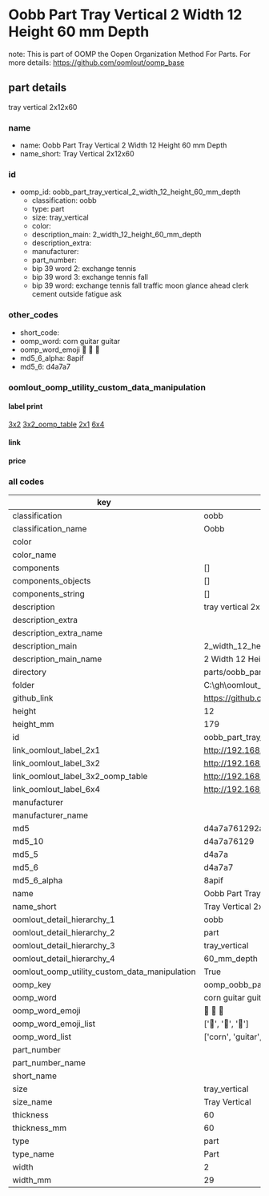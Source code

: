 # Oobb Part Tray Vertical 2 Width 12 Height 60 mm Depth  

note: This is part of OOMP the Oopen Organization Method For Parts. For more details: https://github.com/oomlout/oomp_base

##  part details
  



tray vertical 2x12x60



### name
* name: Oobb Part Tray Vertical 2 Width 12 Height 60 mm Depth
* name_short: Tray Vertical 2x12x60 
### id
* oomp_id: oobb_part_tray_vertical_2_width_12_height_60_mm_depth
  * classification: oobb
  * type: part
  * size: tray_vertical
  * color: 
  * description_main: 2_width_12_height_60_mm_depth
  * description_extra: 
  * manufacturer: 
  * part_number: 
  * bip 39 word 2: exchange tennis
  * bip 39 word 3: exchange tennis fall
  * bip 39 word: exchange tennis fall traffic moon glance ahead clerk cement outside fatigue ask

### other_codes
* short_code: 
* oomp_word: corn guitar guitar
* oomp_word_emoji :corn: :guitar: :guitar:
* md5_6_alpha: 8apif
* md5_6: d4a7a7






### oomlout_oomp_utility_custom_data_manipulation
#### label print
[3x2](http://192.168.1.245:1112/?label=oomp%208apif)
[3x2_oomp_table](http://192.168.1.108:1112/?label=oomp%208apif)
[2x1](http://192.168.1.242:1112/?label=oomp%208apif)
[6x4](http://192.168.1.55:1112/?label=oomp%208apif)    

#### link

                              

#### price







### all codes 
| key | value |  
| --- | --- |  
| classification | oobb |  
| classification_name | Oobb |  
| color |  |  
| color_name |  |  
| components | [] |  
| components_objects | [] |  
| components_string | [] |  
| description | tray vertical 2x12x60 |  
| description_extra |  |  
| description_extra_name |  |  
| description_main | 2_width_12_height_60_mm_depth |  
| description_main_name | 2 Width 12 Height 60 mm Depth |  
| directory | parts/oobb_part_tray_vertical_2_width_12_height_60_mm_depth |  
| folder | C:\gh\oomlout_oobb_version_4_generated_parts\parts\oobb_part_tray_vertical_2_width_12_height_60_mm_depth |  
| github_link | https://github.com/oomlout/oomlout_oomp_part_src/tree/main/parts/oobb_part_tray_vertical_2_width_12_height_60_mm_depth |  
| height | 12 |  
| height_mm | 179 |  
| id | oobb_part_tray_vertical_2_width_12_height_60_mm_depth |  
| link_oomlout_label_2x1 | http://192.168.1.242:1112/?label=oomp%208apif |  
| link_oomlout_label_3x2 | http://192.168.1.245:1112/?label=oomp%208apif |  
| link_oomlout_label_3x2_oomp_table | http://192.168.1.108:1112/?label=oomp%208apif |  
| link_oomlout_label_6x4 | http://192.168.1.55:1112/?label=oomp%208apif |  
| manufacturer |  |  
| manufacturer_name |  |  
| md5 | d4a7a761292a60a58ac7ce6ca477ca75 |  
| md5_10 | d4a7a76129 |  
| md5_5 | d4a7a |  
| md5_6 | d4a7a7 |  
| md5_6_alpha | 8apif |  
| name | Oobb Part Tray Vertical 2 Width 12 Height 60 mm Depth |  
| name_short | Tray Vertical 2x12x60  |  
| oomlout_detail_hierarchy_1 | oobb |  
| oomlout_detail_hierarchy_2 | part |  
| oomlout_detail_hierarchy_3 | tray_vertical |  
| oomlout_detail_hierarchy_4 | 60_mm_depth |  
| oomlout_oomp_utility_custom_data_manipulation | True |  
| oomp_key | oomp_oobb_part_tray_vertical_2_width_12_height_60_mm_depth |  
| oomp_word | corn guitar guitar |  
| oomp_word_emoji | :corn: :guitar: :guitar: |  
| oomp_word_emoji_list | [':corn:', ':guitar:', ':guitar:'] |  
| oomp_word_list | ['corn', 'guitar', 'guitar'] |  
| part_number |  |  
| part_number_name |  |  
| short_name |  |  
| size | tray_vertical |  
| size_name | Tray Vertical |  
| thickness | 60 |  
| thickness_mm | 60 |  
| type | part |  
| type_name | Part |  
| width | 2 |  
| width_mm | 29 |  
